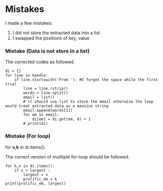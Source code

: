 # Mistakes
 I made a few mistakes:
 1. I did not store the extracted data into a list
 2. I swapped the positions of key, value


### Mistake (Data is not store in a list)
The corrected codes as followed.
```
di = {}
for line in handle:
    if line.startswith('From '): #I forgot the space while the first trial
        line = line.rstrip()
        words = line.split()
        email = list()
        # it should use list to store the email otherwise the loop would treat extracted data as a massive string
        email.append(words[1])
        for em in email:
            di[em] = di.get(em, 0) + 1
        # print(di)
```
### Mistake (For loop)
 for **v,k** in di.items():

The correct version of mulitiple for-loop should be followed.
```
for k,v in di.items():
    if v > largest :
        largest = v
        prolific_em = k
print(prolific_em, largest)
```
